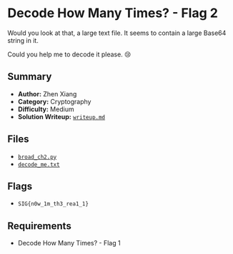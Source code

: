 # Decode How Many Times? - Flag 2

Would you look at that, a large text file.
It seems to contain a large Base64 string in it.

Could you help me to decode it please. 😢

## Summary
- **Author:** Zhen Xiang
- **Category:** Cryptography
- **Difficulty:** Medium
- **Solution Writeup:** [`writeup.md`](./soln/writeup.md)

## Files
- [`broad_ch2.py`](./dist/broad_ch2.py)
- [`decode_me.txt`](./dist/decode_me.txt)

## Flags
- `SIG{n0w_1m_th3_rea1_1}`

## Requirements
- Decode How Many Times? - Flag 1
